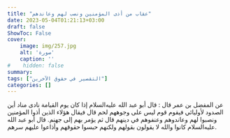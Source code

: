```yaml
---
title: "عقاب من أذى المؤمنين ونصب لهم وعاندهم"
date: 2023-05-04T01:21:13+03:00
draft: false
ShowToc: False
cover:
    image: img/257.jpg
    alt: 'صورة'
    caption: ''
#    hidden: false
summary: 
tags: ["التقصير في حقوق الآخرين"]
categories: []
---
```

عن المفضل بن عمر قال : قال
أبو عبد الله عليه‌السلام إذا كان يوم القيامة نادى مناد أين الصدود لأوليائي
فيقوم قوم ليس على وجوههم لحم قال فيقال هؤلاء الذين أذوا المؤمنين
ونصبوا لهم وعاندوهم وعنفوهم في دينهم قال ثم يؤمر بهم إلى جهنم.
قال أبو عبد الله عليه‌السلام كانوا والله لا يقولون بقولهم ولكنهم حبسوا حقوقهم
وأذاعوا عليهم سرهم.

